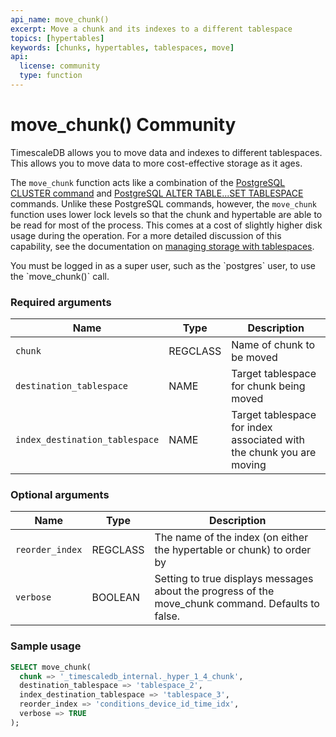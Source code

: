 ```yaml
---
api_name: move_chunk()
excerpt: Move a chunk and its indexes to a different tablespace
topics: [hypertables]
keywords: [chunks, hypertables, tablespaces, move]
api:
  license: community
  type: function
---
```


# move_chunk() <Tag type="community">Community</Tag>

TimescaleDB allows you to move data and indexes to different tablespaces. This
allows you to move data to more cost-effective storage as it ages.

The `move_chunk` function acts like a combination of the
[PostgreSQL CLUSTER command][postgres-cluster] and
[PostgreSQL ALTER TABLE...SET TABLESPACE][postgres-altertable] commands. Unlike
these PostgreSQL commands, however, the `move_chunk` function uses lower lock
levels so that the chunk and hypertable are able to be read for most of the
process. This comes at a cost of slightly higher disk usage during the
operation. For a more detailed discussion of this capability, see the
documentation on [managing storage with tablespaces][manage-storage].

<Highlight type="note">
You must be logged in as a super user, such as the `postgres` user,
to use the `move_chunk()` call.
</Highlight>

### Required arguments

|Name|Type|Description|
|-|-|-|
|`chunk`|REGCLASS|Name of chunk to be moved|
|`destination_tablespace`|NAME|Target tablespace for chunk being moved|
|`index_destination_tablespace`|NAME|Target tablespace for index associated with the chunk you are moving|

### Optional arguments

|Name|Type|Description|
|-|-|-|
|`reorder_index`|REGCLASS|The name of the index (on either the hypertable or chunk) to order by|
|`verbose`|BOOLEAN|Setting to true displays messages about the progress of the move_chunk command. Defaults to false.|

### Sample usage

``` sql
SELECT move_chunk(
  chunk => '_timescaledb_internal._hyper_1_4_chunk',
  destination_tablespace => 'tablespace_2',
  index_destination_tablespace => 'tablespace_3',
  reorder_index => 'conditions_device_id_time_idx',
  verbose => TRUE
);
```

[manage-storage]: /timescaledb/:currentVersion:/how-to-guides/schema-management/manage-storage/
[postgres-cluster]: https://www.postgresql.org/docs/current/sql-cluster.html
[postgres-altertable]: https://www.postgresql.org/docs/13/sql-altertable.html
